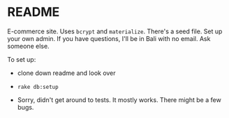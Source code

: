 # README

E-commerce site. Uses `bcrypt` and `materialize`. There's a seed file. Set up your own admin. If you have questions, I'll be in Bali with no email. Ask someone else.

To set up:

* clone down readme and look over

* `rake db:setup`

* Sorry, didn't get around to tests. It mostly works. There might be a few bugs.
